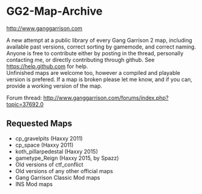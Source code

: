 # GG2-Map-Archive
http://www.ganggarrison.com

A new attempt at a public library of every Gang Garrison 2 map, including available past versions, correct sorting by gamemode, and correct naming.  
Anyone is free to contribute either by posting in the thread, personally contacting me, or directly contributing through github. See https://help.github.com for help.  
Unfinished maps are welcome too, however a compiled and playable version is prefered. If a map is broken please let me know, and if you can, provide a working version of the map.

Forum thread: http://www.ganggarrison.com/forums/index.php?topic=37692.0

## Requested Maps
* cp_gravelpits (Haxxy 2011)
* cp_space (Haxxy 2011)
* koth_pillarpedestal (Haxxy 2015)
* gametype_Reign (Haxxy 2015, by Spazz)
* Old versions of ctf_conflict
* Old versions of any other official maps
* Gang Garrison Classic Mod maps
* INS Mod maps